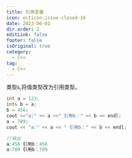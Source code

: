 ```yaml
---
title: 引用变量
icon: octicon:issue-closed-16
date: 2023-06-01
dir.order: 2
editLink: false
footer: false
isOriginal: true
category:
  - C++
tag:
  - C++
---
```


类型`&`,将值类型改为引用类型。

```c++
int a = 123;
int& b = a;
b = 456;
cout <<"a:" << a <<" 引用b：" << b << endl;
a = 789;
cout << "a:" << a << " 引用b：" << b << endl;

//输出
a:456 引用b：456
a:789 引用b：789
```
